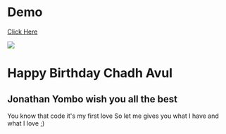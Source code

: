 
# Demo
[Click Here](https://ljoboy.github.io/HappyBirthday/)  

![](favicon.ico)

# Happy Birthday Chadh Avul
## Jonathan Yombo wish you all the best
You know that code it's my first love
So let me gives you what I have and what I love ;)
